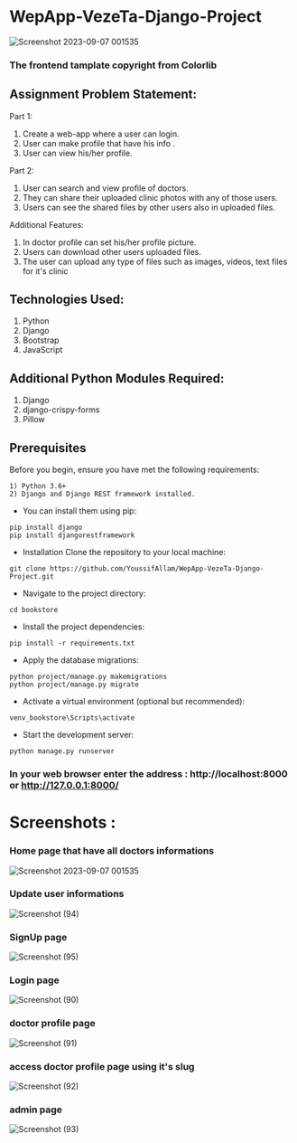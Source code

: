# WepApp-VezeTa-Django-Project

![Screenshot 2023-09-07 001535](https://github.com/YoussifAllam/WepApp-VezeTa-Django-Project/assets/96921160/4c5a9f07-d908-4ddd-8cbf-baba5b472512)

### The frontend tamplate copyright from Colorlib
## Assignment Problem Statement:
Part 1:
1) Create a web-app where a user can login.
2) User can make profile that have his info .
3) User can view his/her profile.

Part 2:
1) User can search and view profile of doctors.
2) They can share their uploaded clinic photos with any of those users.
3) Users can see the shared files by other users also in uploaded files.

Additional Features:
1) In doctor profile  can set his/her profile picture.
2) Users can download other users uploaded files.
3) The user can upload any type of files such as images, videos, text files for it's clinic

## Technologies Used:
1) Python
2) Django
3) Bootstrap
4) JavaScript


## Additional Python Modules Required:
1) Django
2) django-crispy-forms
3) Pillow

## Prerequisites
Before you begin, ensure you have met the following requirements:
```
1) Python 3.6+
2) Django and Django REST framework installed. 
```
* You can install them using pip:
```
pip install django
pip install djangorestframework
```
* Installation Clone the repository to your local machine:
```
git clone https://github.com/YoussifAllam/WepApp-VezeTa-Django-Project.git
```
* Navigate to the project directory:
```
cd bookstore
```
* Install the project dependencies:
```
pip install -r requirements.txt
```
* Apply the database migrations:
```
python project/manage.py makemigrations
python project/manage.py migrate
```
* Activate a virtual environment (optional but recommended):
```
venv_bookstore\Scripts\activate
```
* Start the development server:
```
python manage.py runserver
```

### In your web browser enter the address : http://localhost:8000 or http://127.0.0.1:8000/

# Screenshots :
### Home page that have all doctors informations
![Screenshot 2023-09-07 001535](https://github.com/YoussifAllam/WepApp-VezeTa-Django-Project/assets/96921160/4c5a9f07-d908-4ddd-8cbf-baba5b472512)
### Update user informations 
![Screenshot (94)](https://github.com/YoussifAllam/WepApp-VezeTa-Django-Project/assets/96921160/6e5c166d-d1c8-4d16-9e20-bc7de2a0fdb3)
### SignUp page
![Screenshot (95)](https://github.com/YoussifAllam/WepApp-VezeTa-Django-Project/assets/96921160/48aa86e3-afe7-4f52-a92e-821dc1b2dd14)
### Login page
![Screenshot (90)](https://github.com/YoussifAllam/WepApp-VezeTa-Django-Project/assets/96921160/4ca02965-85ec-4e98-954a-6b8742496117)
### doctor profile page
![Screenshot (91)](https://github.com/YoussifAllam/WepApp-VezeTa-Django-Project/assets/96921160/7cbe4769-c569-4ea8-8ed4-1655b004ead7)
### access doctor profile page using it's slug
![Screenshot (92)](https://github.com/YoussifAllam/WepApp-VezeTa-Django-Project/assets/96921160/28c16b71-4358-4b5f-81e6-4636fb544b14)
### admin page
![Screenshot (93)](https://github.com/YoussifAllam/WepApp-VezeTa-Django-Project/assets/96921160/b3391f99-24ab-4428-ac95-6d92377fedb7)
